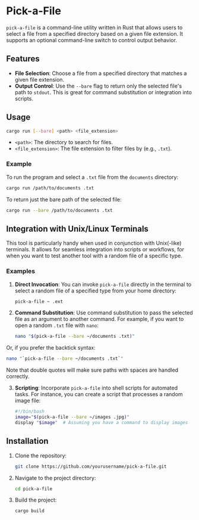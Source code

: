 # Pick-a-File

`pick-a-file` is a command-line utility written in Rust that allows users to select a file from a specified directory based on a given file extension. It supports an optional command-line switch to control output behavior.

## Features

- **File Selection**: Choose a file from a specified directory that matches a given file extension.
- **Output Control**: Use the `--bare` flag to return only the selected file's path to `stdout`. This is great for command substitution or integration into scripts.

## Usage

```bash
cargo run [--bare] <path> <file_extension>
```

- `<path>`: The directory to search for files.
- `<file_extension>`: The file extension to filter files by (e.g., `.txt`).

### Example

To run the program and select a `.txt` file from the `documents` directory:

```bash
cargo run /path/to/documents .txt
```

To return just the bare path of the selected file:

```bash
cargo run --bare /path/to/documents .txt
```

## Integration with Unix/Linux Terminals

This tool is particularly handy when used in conjunction with Unix(-like) terminals. It allows for seamless integration into scripts or workflows, for when you want to test another tool with a random file of a specific type.

### Examples

1. **Direct Invocation**: You can invoke `pick-a-file` directly in the terminal to select a random file of a specified type from your home directory:
   ```bash
   pick-a-file ~ .ext
   ```

2. **Command Substitution**: Use command substitution to pass the selected file as an argument to another command. For example, if you want to open a random `.txt` file with `nano`:
   ```bash
   nano "$(pick-a-file --bare ~/documents .txt)"
   ```

Or, if you prefer the backtick syntax:
   ```bash
   nano "`pick-a-file --bare ~/documents .txt`"
   ```

Note that double quotes will make sure paths with spaces are handled correctly.

3. **Scripting**: Incorporate `pick-a-file` into shell scripts for automated tasks. For instance, you can create a script that processes a random image file:
   ```bash
   #!/bin/bash
   image="$(pick-a-file --bare ~/images .jpg)"
   display "$image"  # Assuming you have a command to display images
   ```

## Installation

1. Clone the repository:
   ```bash
   git clone https://github.com/yourusername/pick-a-file.git
   ```

2. Navigate to the project directory:
   ```bash
   cd pick-a-file
   ```

3. Build the project:
   ```bash
   cargo build
   ```
